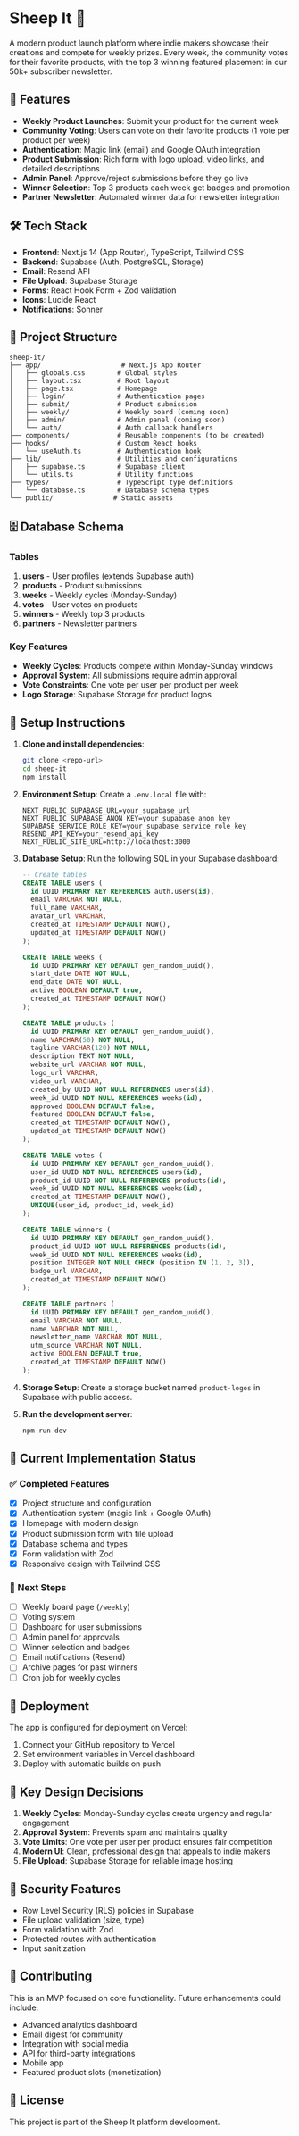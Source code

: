 # Sheep It 🐑

A modern product launch platform where indie makers showcase their creations and compete for weekly prizes. Every week, the community votes for their favorite products, with the top 3 winning featured placement in our 50k+ subscriber newsletter.

## 🚀 Features

- **Weekly Product Launches**: Submit your product for the current week
- **Community Voting**: Users can vote on their favorite products (1 vote per product per week)
- **Authentication**: Magic link (email) and Google OAuth integration
- **Product Submission**: Rich form with logo upload, video links, and detailed descriptions
- **Admin Panel**: Approve/reject submissions before they go live
- **Winner Selection**: Top 3 products each week get badges and promotion
- **Partner Newsletter**: Automated winner data for newsletter integration

## 🛠️ Tech Stack

- **Frontend**: Next.js 14 (App Router), TypeScript, Tailwind CSS
- **Backend**: Supabase (Auth, PostgreSQL, Storage)
- **Email**: Resend API
- **File Upload**: Supabase Storage
- **Forms**: React Hook Form + Zod validation
- **Icons**: Lucide React
- **Notifications**: Sonner

## 📁 Project Structure

```
sheep-it/
├── app/                    # Next.js App Router
│   ├── globals.css        # Global styles
│   ├── layout.tsx         # Root layout
│   ├── page.tsx           # Homepage
│   ├── login/             # Authentication pages
│   ├── submit/            # Product submission
│   ├── weekly/            # Weekly board (coming soon)
│   ├── admin/             # Admin panel (coming soon)
│   └── auth/              # Auth callback handlers
├── components/            # Reusable components (to be created)
├── hooks/                 # Custom React hooks
│   └── useAuth.ts         # Authentication hook
├── lib/                   # Utilities and configurations
│   ├── supabase.ts        # Supabase client
│   └── utils.ts           # Utility functions
├── types/                 # TypeScript type definitions
│   └── database.ts        # Database schema types
└── public/               # Static assets
```

## 🗄️ Database Schema

### Tables

1. **users** - User profiles (extends Supabase auth)
2. **products** - Product submissions
3. **weeks** - Weekly cycles (Monday-Sunday)
4. **votes** - User votes on products
5. **winners** - Weekly top 3 products
6. **partners** - Newsletter partners

### Key Features

- **Weekly Cycles**: Products compete within Monday-Sunday windows
- **Approval System**: All submissions require admin approval
- **Vote Constraints**: One vote per user per product per week
- **Logo Storage**: Supabase Storage for product logos

## 🔧 Setup Instructions

1. **Clone and install dependencies**:
   ```bash
   git clone <repo-url>
   cd sheep-it
   npm install
   ```

2. **Environment Setup**:
   Create a `.env.local` file with:
   ```
   NEXT_PUBLIC_SUPABASE_URL=your_supabase_url
   NEXT_PUBLIC_SUPABASE_ANON_KEY=your_supabase_anon_key
   SUPABASE_SERVICE_ROLE_KEY=your_supabase_service_role_key
   RESEND_API_KEY=your_resend_api_key
   NEXT_PUBLIC_SITE_URL=http://localhost:3000
   ```

3. **Database Setup**:
   Run the following SQL in your Supabase dashboard:
   
   ```sql
   -- Create tables
   CREATE TABLE users (
     id UUID PRIMARY KEY REFERENCES auth.users(id),
     email VARCHAR NOT NULL,
     full_name VARCHAR,
     avatar_url VARCHAR,
     created_at TIMESTAMP DEFAULT NOW(),
     updated_at TIMESTAMP DEFAULT NOW()
   );

   CREATE TABLE weeks (
     id UUID PRIMARY KEY DEFAULT gen_random_uuid(),
     start_date DATE NOT NULL,
     end_date DATE NOT NULL,
     active BOOLEAN DEFAULT true,
     created_at TIMESTAMP DEFAULT NOW()
   );

   CREATE TABLE products (
     id UUID PRIMARY KEY DEFAULT gen_random_uuid(),
     name VARCHAR(50) NOT NULL,
     tagline VARCHAR(120) NOT NULL,
     description TEXT NOT NULL,
     website_url VARCHAR NOT NULL,
     logo_url VARCHAR,
     video_url VARCHAR,
     created_by UUID NOT NULL REFERENCES users(id),
     week_id UUID NOT NULL REFERENCES weeks(id),
     approved BOOLEAN DEFAULT false,
     featured BOOLEAN DEFAULT false,
     created_at TIMESTAMP DEFAULT NOW(),
     updated_at TIMESTAMP DEFAULT NOW()
   );

   CREATE TABLE votes (
     id UUID PRIMARY KEY DEFAULT gen_random_uuid(),
     user_id UUID NOT NULL REFERENCES users(id),
     product_id UUID NOT NULL REFERENCES products(id),
     week_id UUID NOT NULL REFERENCES weeks(id),
     created_at TIMESTAMP DEFAULT NOW(),
     UNIQUE(user_id, product_id, week_id)
   );

   CREATE TABLE winners (
     id UUID PRIMARY KEY DEFAULT gen_random_uuid(),
     product_id UUID NOT NULL REFERENCES products(id),
     week_id UUID NOT NULL REFERENCES weeks(id),
     position INTEGER NOT NULL CHECK (position IN (1, 2, 3)),
     badge_url VARCHAR,
     created_at TIMESTAMP DEFAULT NOW()
   );

   CREATE TABLE partners (
     id UUID PRIMARY KEY DEFAULT gen_random_uuid(),
     email VARCHAR NOT NULL,
     name VARCHAR NOT NULL,
     newsletter_name VARCHAR NOT NULL,
     utm_source VARCHAR NOT NULL,
     active BOOLEAN DEFAULT true,
     created_at TIMESTAMP DEFAULT NOW()
   );
   ```

4. **Storage Setup**:
   Create a storage bucket named `product-logos` in Supabase with public access.

5. **Run the development server**:
   ```bash
   npm run dev
   ```

## 📱 Current Implementation Status

### ✅ Completed Features

- [x] Project structure and configuration
- [x] Authentication system (magic link + Google OAuth)
- [x] Homepage with modern design
- [x] Product submission form with file upload
- [x] Database schema and types
- [x] Form validation with Zod
- [x] Responsive design with Tailwind CSS

### 🚧 Next Steps

- [ ] Weekly board page (`/weekly`)
- [ ] Voting system
- [ ] Dashboard for user submissions
- [ ] Admin panel for approvals
- [ ] Winner selection and badges
- [ ] Email notifications (Resend)
- [ ] Archive pages for past winners
- [ ] Cron job for weekly cycles

## 🚀 Deployment

The app is configured for deployment on Vercel:

1. Connect your GitHub repository to Vercel
2. Set environment variables in Vercel dashboard
3. Deploy with automatic builds on push

## 🎯 Key Design Decisions

1. **Weekly Cycles**: Monday-Sunday cycles create urgency and regular engagement
2. **Approval System**: Prevents spam and maintains quality
3. **Vote Limits**: One vote per user per product ensures fair competition
4. **Modern UI**: Clean, professional design that appeals to indie makers
5. **File Upload**: Supabase Storage for reliable image hosting

## 🔐 Security Features

- Row Level Security (RLS) policies in Supabase
- File upload validation (size, type)
- Form validation with Zod
- Protected routes with authentication
- Input sanitization

## 📝 Contributing

This is an MVP focused on core functionality. Future enhancements could include:

- Advanced analytics dashboard
- Email digest for community
- Integration with social media
- API for third-party integrations
- Mobile app
- Featured product slots (monetization)

## 📄 License

This project is part of the Sheep It platform development. 